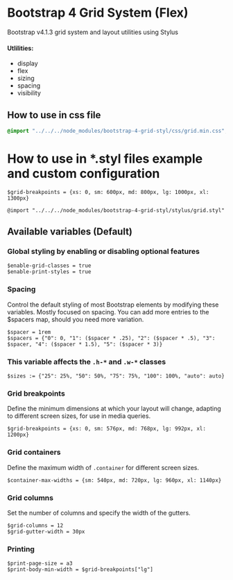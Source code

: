 # Bootstrap 4 Grid System (Flex) #

Bootstrap v4.1.3 grid system and layout utilities using Stylus

#### Utlilities: ####
* display
* flex
* sizing
* spacing
* visibility

## How to use in css file ##

```css
@import "../../../node_modules/bootstrap-4-grid-styl/css/grid.min.css";
```

# How to use in *.styl files example and custom configuration ##

```stylus
$grid-breakpoints = {xs: 0, sm: 600px, md: 800px, lg: 1000px, xl: 1300px}

@import "../../../node_modules/bootstrap-4-grid-styl/stylus/grid.styl"
```

## Available variables (Default) ##

### Global styling by enabling or disabling optional features ###

```stylus
$enable-grid-classes = true
$enable-print-styles = true
```

### Spacing ###

Control the default styling of most Bootstrap elements by modifying these
variables. Mostly focused on spacing.
You can add more entries to the $spacers map, should you need more variation.

```stylus
$spacer = 1rem
$spacers = {"0": 0, "1": ($spacer * .25), "2": ($spacer * .5), "3": $spacer, "4": ($spacer * 1.5), "5": ($spacer * 3)}
```

### This variable affects the `.h-*` and `.w-*` classes ###

```stylus
$sizes := {"25": 25%, "50": 50%, "75": 75%, "100": 100%, "auto": auto}
```

### Grid breakpoints ###

Define the minimum dimensions at which your layout will change,
adapting to different screen sizes, for use in media queries.

```stylus
$grid-breakpoints = {xs: 0, sm: 576px, md: 768px, lg: 992px, xl: 1200px}
```

### Grid containers ###

Define the maximum width of `.container` for different screen sizes.

```stylus
$container-max-widths = {sm: 540px, md: 720px, lg: 960px, xl: 1140px}
```

### Grid columns ###

Set the number of columns and specify the width of the gutters.

```stylus
$grid-columns = 12
$grid-gutter-width = 30px
```

### Printing ###

```stylus
$print-page-size = a3
$print-body-min-width = $grid-breakpoints["lg"]
```


